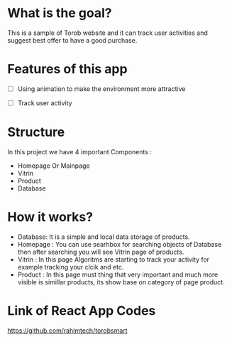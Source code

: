 # What is the goal?
This is a sample of Torob website and it can track user activities and suggest best offer to have a good purchase.

# Features of this app
- [ ] Using animation to make the environment more attractive
- [ ] Track user activity


# Structure
In this project we have 4 important Components :
+ Homepage Or Mainpage
+ Vitrin
+ Product
+ Database

# How it works?
* Database:
It is a simple and local data storage of products.
* Homepage :
You can use searhbox for searching objects of Database then after searching you will see Vitrin page of products.
* Vitrin :
In this page Algoritms are starting to track your activity for example tracking your clcik and etc.
* Product :
In this page must thing that very important and much more visible is simillar products, its show base on category of page product.

# Link of React App Codes
https://github.com/rahimtech/torobsmart
